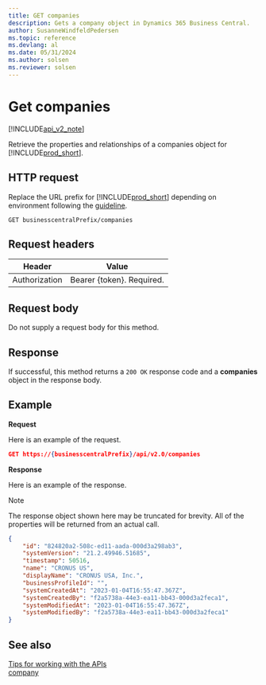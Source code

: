 ```yaml
---
title: GET companies  
description: Gets a company object in Dynamics 365 Business Central.
author: SusanneWindfeldPedersen
ms.topic: reference
ms.devlang: al
ms.date: 05/31/2024
ms.author: solsen
ms.reviewer: solsen
---
```


# Get companies

[!INCLUDE[api_v2_note](../../../includes/api_v2_note.md)]

Retrieve the properties and relationships of a companies object for [!INCLUDE[prod_short](../../../includes/prod_short.md)].

## HTTP request
Replace the URL prefix for [!INCLUDE[prod_short](../../../includes/prod_short.md)] depending on environment following the [guideline](../../v2.0/endpoints-apis-for-dynamics.md).
```
GET businesscentralPrefix/companies
```

## Request headers

|Header|Value|
|------|-----|
|Authorization  |Bearer {token}. Required. |

## Request body
Do not supply a request body for this method.

## Response
If successful, this method returns a ```200 OK``` response code and a **companies** object in the response body.

## Example

**Request**

Here is an example of the request.
```json
GET https://{businesscentralPrefix}/api/v2.0/companies
```

**Response**

Here is an example of the response. 

> [!NOTE]  
>   The response object shown here may be truncated for brevity. All of the properties will be returned from an actual call.

```json
{
    "id": "824820a2-508c-ed11-aada-000d3a298ab3",
    "systemVersion": "21.2.49946.51685",
    "timestamp": 50516,
    "name": "CRONUS US",
    "displayName": "CRONUS USA, Inc.",
    "businessProfileId": "",
    "systemCreatedAt": "2023-01-04T16:55:47.367Z",
    "systemCreatedBy": "f2a5738a-44e3-ea11-bb43-000d3a2feca1",
    "systemModifiedAt": "2023-01-04T16:55:47.367Z",
    "systemModifiedBy": "f2a5738a-44e3-ea11-bb43-000d3a2feca1"
}
```


## See also
[Tips for working with the APIs](../../../developer/devenv-connect-apps-tips.md)    
[company](../resources/dynamics_company.md)    
